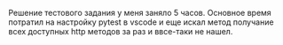 Решение тестового задания у меня заняло 5 часов. Основное время потратил на настройку pytest в vscode и еще искал метод получание всех доступных http методов за раз и ввсе-таки не нашел.
